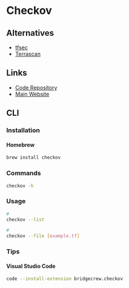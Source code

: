 # Checkov

## Alternatives

- [tfsec](/tfsec.md)
- [Terrascan](/terrascan.md)

## Links

- [Code Repository](https://github.com/bridgecrewio/checkov)
- [Main Website](https://checkov.io)

## CLI

### Installation

#### Homebrew

```sh
brew install checkov
```

### Commands

```sh
checkov -h
```

### Usage

```sh
#
checkov --list

#
checkov --file [example.tf]
```

### Tips

#### Visual Studio Code

```sh
code --install-extension bridgecrew.checkov
```
